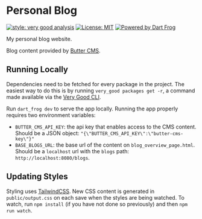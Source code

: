 # Personal Blog

[![style: very good analysis][very_good_analysis_badge]][very_good_analysis_link]
[![License: MIT][license_badge]][license_link]
[![Powered by Dart Frog](https://img.shields.io/endpoint?url=https://tinyurl.com/dartfrog-badge)](https://dartfrog.vgv.dev)

My personal blog website.

Blog content provided by [Butter CMS](butter_cms_link). 

## Running Locally

Dependencies need to be fetched for every package in the project. The easiest way to do this is by running `very_good packages get -r`, a command made available via the [Very Good CLI](https://pub.dev/packages/very_good_cli). 

Run `dart_frog dev` to serve the app locally. Running the app properly requires two environment variables:

- `BUTTER_CMS_API_KEY`: the api key that enables access to the CMS content. Should be a JSON object: `"{\"BUTTER_CMS_API_KEY\":\"butter-cms-key\"}"`
- `BASE_BLOGS_URL`: the base url of the content on `blog_overview_page.html`. Should be a `localhost` url with the `blogs` path: `http://localhost:8080/blogs`.

## Updating Styles

Styling uses [TailwindCSS](https://v3.tailwindcss.com/). New CSS content is generated in `public/output.css` on each save when the styles are being watched. To watch, run `npm install` (if you have not done so previously) and then `npm run watch`.

[license_badge]: https://img.shields.io/badge/license-MIT-blue.svg
[license_link]: https://opensource.org/licenses/MIT
[very_good_analysis_badge]: https://img.shields.io/badge/style-very_good_analysis-B22C89.svg
[very_good_analysis_link]: https://pub.dev/packages/very_good_analysis